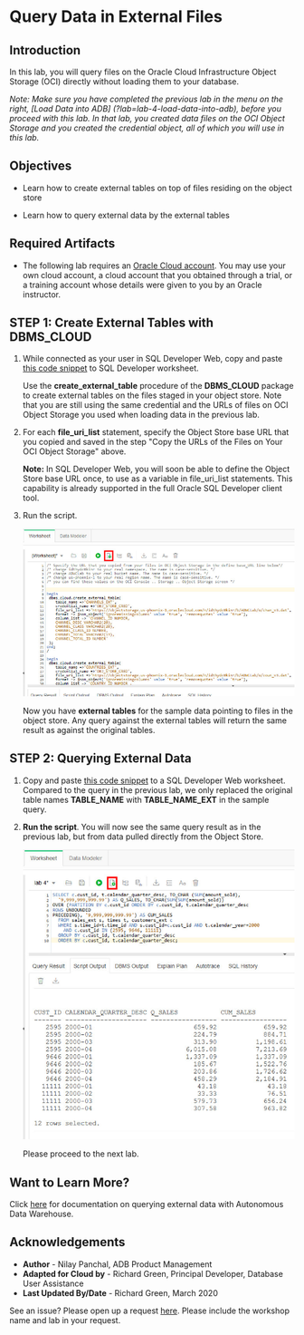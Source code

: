 <!-- Updated March 24, 2020 -->


# Query Data in External Files


## Introduction

In this lab, you will query files on the Oracle Cloud Infrastructure Object Storage (OCI) directly without loading them to your database.

*Note: Make sure you have completed the previous lab in the menu on the right, [Load Data into ADB] (?lab=lab-4-load-data-into-adb), before you proceed with this lab. In that lab, you created data files on the OCI Object Storage and you created the credential object, all of which you will use in this lab.*

## Objectives

-   Learn how to create external tables on top of files residing on the object store

-   Learn how to query external data by the external tables


## Required Artifacts

-   The following lab requires an <a href="https://www.oracle.com/cloud/free/" target="\_blank">Oracle Cloud account</a>. You may use your own cloud account, a cloud account that you obtained through a trial, or a training account whose details were given to you by an Oracle instructor.

## STEP 1: Create External Tables with DBMS_CLOUD

1. While connected as your user in SQL Developer Web, copy and paste <a href="./files/create_external_tables_without_base_url.txt" target="\_blank">this code snippet</a> to SQL Developer worksheet.  

    Use the **create\_external\_table** procedure of the **DBMS\_CLOUD** package to create external tables on the files staged in your object store. Note that you are still using the same credential and the URLs of files on OCI Object Storage you used when loading data in the previous lab.

<!--    -   At the top of the script, specify the Object Store base URL in the definition of the **base\_URL** variable. -->

2. For each **file\_uri\_list** statement, specify the Object Store base URL that you copied and saved in the step "Copy the URLs of the Files on Your OCI Object Storage" above.

    **Note:** In SQL Developer Web, you will soon be able to define the Object Store base URL once, to use as a variable in file\_uri\_list statements. This capability is already supported in the full Oracle SQL Developer client tool.

3. Run the script.

    ![](./images/run_script_create_ext_tables_without_base_url.jpg " ")

    Now you have **external tables** for the sample data pointing to files in the object store. Any query against the external tables will return the same result as against the original tables.

## STEP 2: Querying External Data

1. Copy and paste <a href="./scripts/400/query_external_data.txt" target="\_blank">this code snippet</a> to a SQL Developer Web worksheet. Compared to the query in the previous lab, we only replaced the original table names **TABLE\_NAME** with **TABLE\_NAME\_EXT** in the sample query.  

2. **Run the script**. You will now see the same query result as in the previous lab, but from data pulled directly from the Object Store.

    ![](images/external_table_query_results.jpg " ")

    Please proceed to the next lab.

## Want to Learn More?

Click [here](https://docs.oracle.com/en/cloud/paas/autonomous-data-warehouse-cloud/user/query-external.html#GUID-ABF95242-3E04-42FF-9361-52707D14E833) for documentation on querying external data with Autonomous Data Warehouse.

## Acknowledgements

- **Author** - Nilay Panchal, ADB Product Management
- **Adapted for Cloud by** - Richard Green, Principal Developer, Database User Assistance
- **Last Updated By/Date** - Richard Green, March 2020

See an issue?  Please open up a request [here](https://github.com/oracle/learning-library/issues).   Please include the workshop name and lab in your request.
